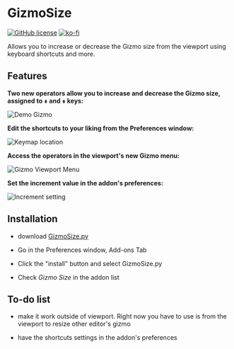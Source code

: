 # GizmoSize

[![GitHub license](https://img.shields.io/github/license/L0Lock/GizmoSize?style=for-the-badge)](https://github.com/L0Lock/GizmoSize/blob/master/LICENSE) [![ko-fi](https://www.ko-fi.com/img/githubbutton_sm.svg)](https://ko-fi.com/H2H818FHX)

Allows you to increase or decrease the Gizmo size from the viewport using keyboard shortcuts and more.

## Features

**Two new operators allow you to increase and decrease the Gizmo size, assigned to <kbd>⇞</kbd> and <kbd>⇟</kbd> keys:**

![Demo Gizmo](https://i.imgur.com/DmhuwMN.gif)

**Edit the shortcuts to your liking from the Preferences window:**

![Keymap location](https://i.imgur.com/Fdo31DX.png)

**Access the operators in the viewport's new Gizmo menu:**

![Gizmo Viewport Menu](https://i.imgur.com/nS3pq1Z.png)

**Set the increment value in the addon's preferences:**

![Increment setting](https://i.imgur.com/PihtIS0.png)

## Installation

- download [GizmoSize.py](GizmoSize.py)

- Go in the Preferences window, Add-ons Tab

- Click the "install" button and select GizmoSize.py

- Check *Gizmo Size* in the addon list

## To-do list

- make it work outside of viewport. Right now you have to use is from the viewport to resize other editor's gizmo

- have the shortcuts settings in the addon's preferences
